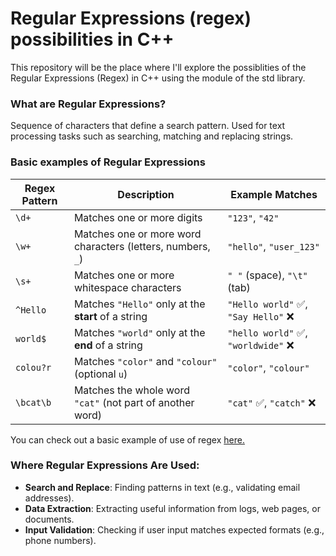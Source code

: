 # Regular Expressions (regex) possibilities in C++
This repository will be the place where I'll explore the possiblities of the Regular Expressions (Regex) in C++ using the <regrex> module of the std library.

### What are Regular Expressions?
Sequence of characters that define a search pattern. Used for text processing tasks such as searching, matching and replacing strings.

### Basic examples of Regular Expressions
| **Regex Pattern** | **Description** | **Example Matches** |
|------------------|---------------|----------------|
| `\d+` | Matches one or more digits | `"123"`, `"42"` |
| `\w+` | Matches one or more word characters (letters, numbers, `_`) | `"hello"`, `"user_123"` |
| `\s+` | Matches one or more whitespace characters | `" "` (space), `"\t"` (tab) |
| `^Hello` | Matches `"Hello"` only at the **start** of a string | `"Hello world"` ✅, `"Say Hello"` ❌ |
| `world$` | Matches `"world"` only at the **end** of a string | `"hello world"` ✅, `"worldwide"` ❌ |
| `colou?r` | Matches `"color"` and `"colour"` (optional `u`) | `"color"`, `"colour"` |
| `\bcat\b` | Matches the whole word `"cat"` (not part of another word) | `"cat"` ✅, `"catch"` ❌ |

You can check out a basic example of use of regex [here.](https://github.com/duartemv00/CPPRegrexPossibilities/blob/main/regexBasicExample.cpp)

### Where Regular Expressions Are Used:
- **Search and Replace**: Finding patterns in text (e.g., validating email addresses).  
- **Data Extraction**: Extracting useful information from logs, web pages, or documents.  
- **Input Validation**: Checking if user input matches expected formats (e.g., phone numbers).  
